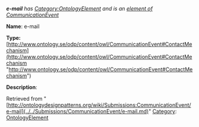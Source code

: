 ___e-mail__ has [Category:OntologyElement](../../Category/OntologyElement.md "Category:OntologyElement") and is an [element of](../../Property/ElementOf.md "Property:ElementOf") [CommunicationEvent](../../Submissions/CommunicationEvent.md "Submissions:CommunicationEvent")_


  





__Name__: e-mail 


__Type:__ [http://www.ontology.se/odp/content/owl/CommunicationEvent#ContactMechanism](http://www.ontology.se/odp/content/owl/CommunicationEvent#ContactMechanism "http://www.ontology.se/odp/content/owl/CommunicationEvent#ContactMechanism")


__Description__: 





Retrieved from "[http://ontologydesignpatterns.org/wiki/Submissions:CommunicationEvent/e-mail](../../Submissions/CommunicationEvent/e-mail.md)"
 [Category](http://ontologydesignpatterns.org/wiki/Special:Categories "Special:Categories"): [OntologyElement](../../Category/OntologyElement.md "Category:OntologyElement")